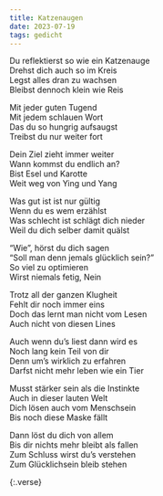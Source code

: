 ```yaml
---
title: Katzenaugen
date: 2023-07-19
tags: gedicht
---
```


Du reflektierst so wie ein Katzenauge <br>
Drehst dich auch so im Kreis <br>
Legst alles dran zu wachsen <br>
Bleibst dennoch klein wie Reis <br>

Mit jeder guten Tugend <br>
Mit jedem schlauen Wort <br>
Das du so hungrig aufsaugst <br>
Treibst du nur weiter fort <br>

Dein Ziel zieht immer weiter <br>
Wann kommst du endlich an? <br>
Bist Esel und Karotte <br>
Weit weg von Ying und Yang <br>

Was gut ist ist nur gültig <br>
Wenn du es wem erzählst <br>
Was schlecht ist schlägt dich nieder <br>
Weil du dich selber damit quälst <br>

“Wie”, hörst du dich sagen <br>
“Soll man denn jemals glücklich sein?” <br>
So viel zu optimieren <br>
Wirst niemals fetig, Nein <br>

Trotz all der ganzen Klugheit <br>
Fehlt dir noch immer eins <br>
Doch das lernt man nicht vom Lesen <br>
Auch nicht von diesen Lines <br>

Auch wenn du’s liest dann wird es <br>
Noch lang kein Teil von dir <br>
Denn um’s wirklich zu erfahren <br>
Darfst nicht mehr leben wie ein Tier <br>

Musst stärker sein als die Instinkte <br>
Auch in dieser lauten Welt <br>
Dich lösen auch vom Menschsein <br>
Bis noch diese Maske fällt <br>

Dann löst du dich von allem <br>
Bis dir nichts mehr bleibt als fallen <br>
Zum Schluss wirst du’s verstehen <br>
Zum Glücklichsein bleib stehen <br>

{:.verse}